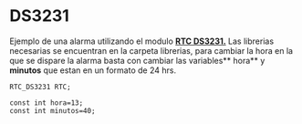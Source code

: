 # DS3231
Ejemplo de una alarma utilizando el modulo [**RTC DS3231.**](https://www.taloselectronics.com/products/reloj-de-tiempo-real-rtc-ds3231-para-raspberry-pi:// "RTC DS3231")
Las librerias necesarias se encuentran en la carpeta librerias, para cambiar la hora en la que se dispare la alarma basta con cambiar las variables** hora** y **minutos** que estan en un formato de 24 hrs.
    
    RTC_DS3231 RTC;
    
    const int hora=13;
    const int minutos=40;